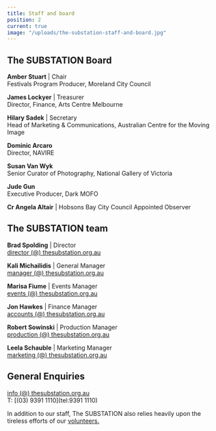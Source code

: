 ```yaml
---
title: Staff and board
position: 2
current: true
image: "/uploads/the-substation-staff-and-board.jpg"
---
```


## The SUBSTATION Board<br>

**Amber Stuart** | Chair<br>
Festivals Program Producer, Moreland City Council<br>

**James Lockyer** | Treasurer<br>
Director, Finance, Arts Centre Melbourne<br>

**Hilary Sadek** | Secretary<br>
Head of Marketing & Communications, Australian Centre for the Moving Image <br>

**Dominic Arcaro** <br>
Director, NAVIRE <br>

**Susan Van Wyk**<br>
Senior Curator of Photography, National Gallery of Victoria <br>

**Jude Gun**<br>
Executive Producer, Dark MOFO<br>

**Cr Angela Altair** |  Hobsons Bay City Council Appointed Observer<br>




## The SUBSTATION team<br>

**Brad Spolding** | Director<br>
[director (@) thesubstation.org.au](mailto:director@thesubstation.org.au)

**Kali Michailidis** | General Manager<br>
[manager (@) thesubstation.org.au](mailto:manager@thesubstation.org.au)

**Marisa Fiume** | Events Manager<br>
[events (@) thesubstation.org.au](mailto:events@thesubstation.org.au)

**Jon Hawkes** | Finance Manager<br>
[accounts (@) thesubstation.org.au](mailto:accounts@thesubstation.org.au)

**Robert Sowinski** | Production Manager<br>
[production (@) thesubstation.org.au](mailto:production@thesubstation.org.au)

**Leela Schauble** | Marketing Manager<br>
[marketing (@) thesubstation.org.au](mailto:marketing@thesubstation.org.au)



## General Enquiries<br>
[info (@) thesubstation.org.au](mailto:info@thesubstation.org.au)<br>
T: [(03) 9391 1110](tel:9391 1110)

In addition to our staff, The SUBSTATION also relies heavily upon the tireless efforts of our [volunteers.](https://thesubstation.org.au/about/volunteer/)
